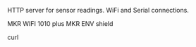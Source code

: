 HTTP server for sensor readings.  WiFi and Serial connections.

MKR WIFI 1010 plus MKR ENV shield

curl <ip>

